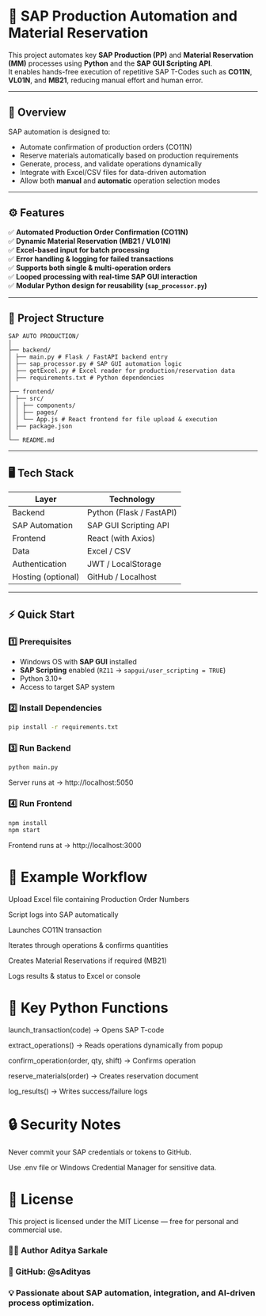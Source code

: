 # 🚀 SAP Production Automation and Material Reservation

This project automates key **SAP Production (PP)** and **Material Reservation (MM)** processes using **Python** and the **SAP GUI Scripting API**.  
It enables hands-free execution of repetitive SAP T-Codes such as **CO11N**, **VL01N**, and **MB21**, reducing manual effort and human error.

---

## 🧠 Overview

SAP automation is designed to:
- Automate confirmation of production orders (CO11N)
- Reserve materials automatically based on production requirements
- Generate, process, and validate operations dynamically
- Integrate with Excel/CSV files for data-driven automation
- Allow both **manual** and **automatic** operation selection modes

---

## ⚙️ Features

✅ **Automated Production Order Confirmation (CO11N)**  
✅ **Dynamic Material Reservation (MB21 / VL01N)**  
✅ **Excel-based input for batch processing**  
✅ **Error handling & logging for failed transactions**  
✅ **Supports both single & multi-operation orders**  
✅ **Looped processing with real-time SAP GUI interaction**  
✅ **Modular Python design for reusability (`sap_processor.py`)**

---

## 🧩 Project Structure
```
SAP AUTO PRODUCTION/
│
├── backend/
│ ├── main.py # Flask / FastAPI backend entry
│ ├── sap_processor.py # SAP GUI automation logic
│ ├── getExcel.py # Excel reader for production/reservation data
│ ├── requirements.txt # Python dependencies
│
├── frontend/
│ ├── src/
│ │ ├── components/
│ │ ├── pages/
│ │ └── App.js # React frontend for file upload & execution
│ ├── package.json
│
└── README.md
```

---

## 🖥️ Tech Stack

| Layer | Technology |
|-------|-------------|
| Backend | Python (Flask / FastAPI) |
| SAP Automation | SAP GUI Scripting API |
| Frontend | React (with Axios) |
| Data | Excel / CSV |
| Authentication | JWT / LocalStorage |
| Hosting (optional) | GitHub / Localhost |

---

## ⚡ Quick Start

### 1️⃣ Prerequisites
- Windows OS with **SAP GUI** installed  
- **SAP Scripting** enabled (`RZ11` → `sapgui/user_scripting = TRUE`)
- Python 3.10+  
- Access to target SAP system

### 2️⃣ Install Dependencies
```bash
pip install -r requirements.txt
```
### 3️⃣ Run Backend
```bash
python main.py
```

Server runs at → http://localhost:5050

### 4️⃣ Run Frontend
```bash
npm install
npm start
```


Frontend runs at → http://localhost:3000

# 🔁 Example Workflow

Upload Excel file containing Production Order Numbers

Script logs into SAP automatically

Launches CO11N transaction

Iterates through operations & confirms quantities

Creates Material Reservations if required (MB21)

Logs results & status to Excel or console

# 🧠 Key Python Functions

launch_transaction(code) → Opens SAP T-code

extract_operations() → Reads operations dynamically from popup

confirm_operation(order, qty, shift) → Confirms operation

reserve_materials(order) → Creates reservation document

log_results() → Writes success/failure logs

# 🔒 Security Notes

Never commit your SAP credentials or tokens to GitHub.

Use .env file or Windows Credential Manager for sensitive data.

# 📄 License

This project is licensed under the MIT License — free for personal and commercial use.

### 👨‍💻 Author Aditya Sarkale
### 💼 GitHub: @sAdityas
### 💡 Passionate about SAP automation, integration, and AI-driven process optimization.
